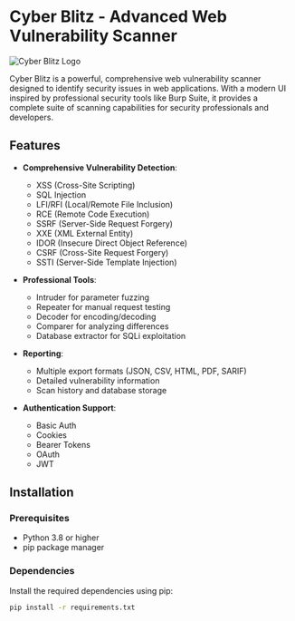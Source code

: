 # Cyber Blitz - Advanced Web Vulnerability Scanner

![Cyber Blitz Logo]([https://via.placeholder.com/150](https://static.wikia.nocookie.net/cybernations/images/b/bd/JaegarFamily.png/revision/latest?cb=20110115010616)) 

Cyber Blitz is a powerful, comprehensive web vulnerability scanner designed to identify security issues in web applications. With a modern UI inspired by professional security tools like Burp Suite, it provides a complete suite of scanning capabilities for security professionals and developers.

## Features

- **Comprehensive Vulnerability Detection**:
  - XSS (Cross-Site Scripting)
  - SQL Injection
  - LFI/RFI (Local/Remote File Inclusion)
  - RCE (Remote Code Execution)
  - SSRF (Server-Side Request Forgery)
  - XXE (XML External Entity)
  - IDOR (Insecure Direct Object Reference)
  - CSRF (Cross-Site Request Forgery)
  - SSTI (Server-Side Template Injection)

- **Professional Tools**:
  - Intruder for parameter fuzzing
  - Repeater for manual request testing
  - Decoder for encoding/decoding
  - Comparer for analyzing differences
  - Database extractor for SQLi exploitation

- **Reporting**:
  - Multiple export formats (JSON, CSV, HTML, PDF, SARIF)
  - Detailed vulnerability information
  - Scan history and database storage

- **Authentication Support**:
  - Basic Auth
  - Cookies
  - Bearer Tokens
  - OAuth
  - JWT

## Installation

### Prerequisites

- Python 3.8 or higher
- pip package manager

### Dependencies

Install the required dependencies using pip:

```bash
pip install -r requirements.txt
